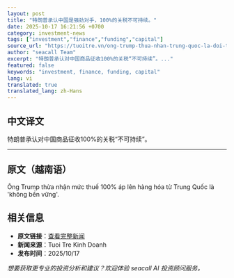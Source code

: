 ```yaml
---
layout: post
title: "特朗普承认中国是强劲对手，100%的关税不可持续。"
date: 2025-10-17 16:21:56 +0700
category: investment-news
tags: ["investment","finance","funding","capital"]
source_url: "https://tuoitre.vn/ong-trump-thua-nhan-trung-quoc-la-doi-thu-manh-thue-100-khong-ben-vung-20251017210130275.htm"
author: "seacall Team"
excerpt: "特朗普承认对中国商品征收100%的关税“不可持续”。..."
featured: false
keywords: "investment, finance, funding, capital"
lang: vi
translated: true
translated_lang: zh-Hans
---
```


## 中文译文

特朗普承认对中国商品征收100%的关税“不可持续”。

---

## 原文（越南语）

Ông Trump thừa nhận mức thuế 100% áp lên hàng hóa từ Trung Quốc là 'không bền vững'.

## 相关信息

- **原文链接**：[查看完整新闻](https://tuoitre.vn/ong-trump-thua-nhan-trung-quoc-la-doi-thu-manh-thue-100-khong-ben-vung-20251017210130275.htm)
- **新闻来源**：Tuoi Tre Kinh Doanh
- **发布时间**：2025/10/17

*想要获取更专业的投资分析和建议？欢迎体验 seacall AI 投资顾问服务。*